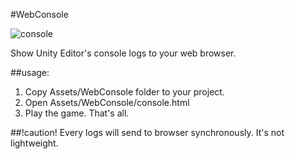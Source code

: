 #WebConsole

![console](https://raw.githubusercontent.com/sassembla/WebConsole/master/Doc/images/screenshot.png "console")

Show Unity Editor's console logs to your web browser.


##usage:
1. Copy Assets/WebConsole folder to your project. 
2. Open Assets/WebConsole/console.html
3. Play the game. That's all.

##!caution!
Every logs will send to browser synchronously. It's not lightweight.  